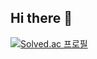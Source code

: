 ## Hi there 👋


[![Solved.ac 프로필](http://mazassumnida.wtf/api/v2/generate_badge?boj=macboy0503)](https://solved.ac/macboy0503)


<!--
**macboy5/macboy5** is a ✨ _special_ ✨ repository because its `README.md` (this file) appears on your GitHub profile.

Here are some ideas to get you started:

- 🔭 I’m currently working on ...
- 🌱 I’m currently learning ...
- 👯 I’m looking to collaborate on ...
- 🤔 I’m looking for help with ...
- 💬 Ask me about ...
- 📫 How to reach me: ...
- 😄 Pronouns: ...
- ⚡ Fun fact: ...
-->
